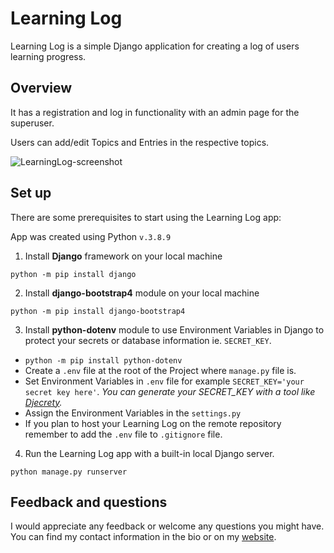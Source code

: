 # Learning Log

Learning Log is a simple Django application for creating a log of users learning progress.

## Overview

It has a registration and log in functionality with an admin page for the superuser.

Users can add/edit Topics and Entries in the respective topics.

![LearningLog-screenshot](https://user-images.githubusercontent.com/89355282/221864599-ba366526-6c99-4cc3-a577-4bef4a1cb326.png)

## Set up

There are some prerequisites to start using the Learning Log app:

App was created using Python `v.3.8.9`

1. Install **Django** framework on your local machine

`python -m pip install django`

2. Install **django-bootstrap4** module on your local machine

`python -m pip install django-bootstrap4`

3. Install **python-dotenv** module to use Environment Variables in Django to protect your secrets or database information ie. `SECRET_KEY`.

* `python -m pip install python-dotenv`
* Create a `.env` file at the root of the Project where `manage.py` file is.
* Set Environment Variables in `.env` file for example `SECRET_KEY='your secret key here'`. *You can generate your SECRET_KEY with a tool like [Djecrety](https://djecrety.ir/).*
* Assign the Environment Variables in the `settings.py`
* If you plan to host your Learning Log on the remote repository remember to add the `.env` file to `.gitignore` file.

4. Run the Learning Log app with a built-in local Django server.

`python manage.py runserver`

## Feedback and questions

I would appreciate any feedback or welcome any questions you might have. You can find my contact information in the bio or on my [website](https://jarekpacocha.online).
